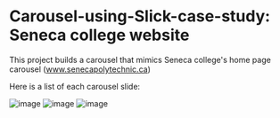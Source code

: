 # Carousel-using-Slick-case-study: Seneca college website
This project builds a carousel that mimics Seneca college's home page carousel (www.senecapolytechnic.ca)

Here is a list of each carousel slide:

![image](https://github.com/user-attachments/assets/09e29cac-4c60-4490-9f30-26593d14238b)
![image](https://github.com/user-attachments/assets/7d742013-d367-4234-834e-8e747934c62e)
![image](https://github.com/user-attachments/assets/955568d8-0d24-4a04-8f45-300c0644ba94)

